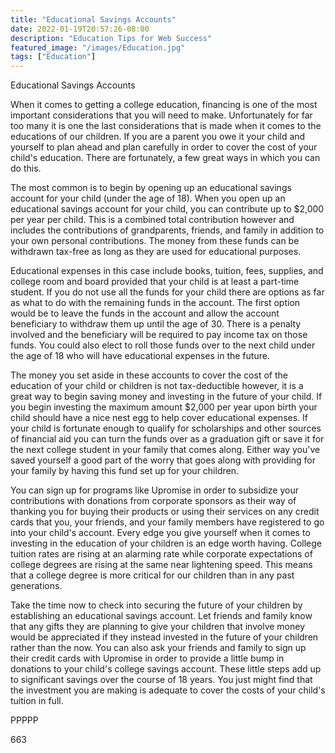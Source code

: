 ```yaml
---
title: "Educational Savings Accounts"
date: 2022-01-19T20:57:26-08:00
description: "Education Tips for Web Success"
featured_image: "/images/Education.jpg"
tags: ["Education"]
---
```


Educational Savings Accounts

When it comes to getting a college education, financing is one of the most important considerations that you will need to make. Unfortunately for far too many it is one the last considerations that is made when it comes to the educations of our children. If you are a parent you owe it your child and yourself to plan ahead and plan carefully in order to cover the cost of your child's education. There are fortunately, a few great ways in which you can do this. 

The most common is to begin by opening up an educational savings account for your child (under the age of 18). When you open up an educational savings account for your child, you can contribute up to $2,000 per year per child. This is a combined total contribution however and includes the contributions of grandparents, friends, and family in addition to your own personal contributions. The money from these funds can be withdrawn tax-free as long as they are used for educational purposes.

Educational expenses in this case include books, tuition, fees, supplies, and college room and board provided that your child is at least a part-time student. If you do not use all the funds for your child there are options as far as what to do with the remaining funds in the account. The first option would be to leave the funds in the account and allow the account beneficiary to withdraw them up until the age of 30. There is a penalty involved and the beneficiary will be required to pay income tax on those funds. You could also elect to roll those funds over to the next child under the age of 18 who will have educational expenses in the future.

The money you set aside in these accounts to cover the cost of the education of your child or children is not tax-deductible however, it is a great way to begin saving money and investing in the future of your child. If you begin investing the maximum amount $2,000 per year upon birth your child should have a nice nest egg to help cover educational expenses. If your child is fortunate enough to qualify for scholarships and other sources of financial aid you can turn the funds over as a graduation gift or save it for the next college student in your family that comes along. Either way you've saved yourself a good part of the worry that goes along with providing for your family by having this fund set up for your children.

You can sign up for programs like Upromise in order to subsidize your contributions with donations from corporate sponsors as their way of thanking you for buying their products or using their services on any credit cards that you, your friends, and your family members have registered to go into your child's account. Every edge you give yourself when it comes to investing in the education of your children is an edge worth having. College tuition rates are rising at an alarming rate while corporate expectations of college degrees are rising at the same near lightening speed. This means that a college degree is more critical for our children than in any past generations. 

Take the time now to check into securing the future of your children by establishing an educational savings account. Let friends and family know that any gifts they are planning to give your children that involve money would be appreciated if they instead invested in the future of your children rather than the now. You can also ask your friends and family to sign up their credit cards with Upromise in order to provide a little bump in donations to your child's college savings account. These little steps add up to significant savings over the course of 18 years. You just might find that the investment you are making is adequate to cover the costs of your child's tuition in full.

PPPPP

663

